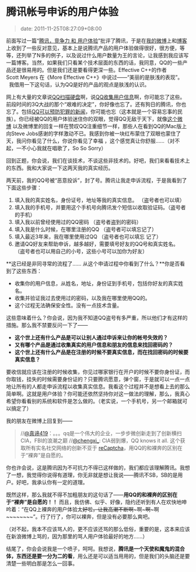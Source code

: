 # 腾讯帐号申诉的用户体验
>date: 2011-11-25T08:27:09+08:00


前面写过一篇“[腾讯，竞争力 和 用户体验](https://coolshell.cn/articles/5901.html)”批评了腾讯，于是在[我的微博](http://weibo.com/haoel)上和[博客](https://coolshell.cn)上收到了一些反对意见，基本上是说腾讯产品的用户体验做得很好，很方便，等等，还列举了N多的例子，以及说过什么用户数量为王的言论，让我感到我应该写一篇博客。当然，如果我们只看某个技术层面的东西的话，我同意，QQ的一些产品还是很易用的。但是我们还是要看得更深一些。Effective C++的作者Scott Meyers 在《More Effective C++》中说过——“美丽的是肤浅的表现”。   我借用一下这句话，认为QQ是好的产品的观点是肤浅的认识。


网上有大量的文章说[QQ扫描硬盘](http://handsome4215.blog.sohu.com/154141629.html)啊，说[QQ收集用户信息](http://hi.baidu.com/kernone/blog/item/db7218d9c1756f3933fa1cb5.html)啊，你可能忘了这些。前段时间的3Q大战的那个“艰难的决定”，你好像也忘了。还有狗日的腾讯，你也忘了。包括[QQ可以预防犯罪的新闻](http://www.cnr.cn/newscenter/kjxw/201111/t20111103_508725677.shtml)，你可能也忘（这本就是一个容易忘事的民族）。你已经被QQ的用户体验迷住你的双眼，觉得QQ无敌于天下，就像[这个微博](http://weibo.com/1577826897/xyZ6vpv2y) 以及微博里的回复一样在赞叹QQ注重细节一样，那些人在看到QQ的Mac版上向Steve Jobs感谢的字样激动不已。我感到你被一块红布蒙住了双眼也蒙住了天，我问你看见了什么，你说你看见了幸福 ，这个感觉真让你舒服……（对不起，一不小心我就在唱歌了，So So Sorry）


回到正题，你会说，我们在谈技术，不谈这些非技术的。好吧，我们来看看技术上的东西。我和大家说一下这两天我的真实经历。


两天前，我的QQ号被“恶意投诉”，封了号。腾讯让我走申诉流程，于是我看到了下面这些步骤：


1. 填入我的真实姓名，身份证号，地址等我的真实信息。 （盗号者也可以填）
2. 填入我的手机号，并要用这个手机号向腾讯发个短信以收取验证码。（盗号者的手机）
3. 填入我以前曾经使用过的QQ密码 （盗号者盗到的密码）
4. 填入我是什么时候，在哪里注册的QQ （盗号者可以填忘记了）
5. 填入最近3年来，我在哪里使用过QQ （盗号者也可以填忘 记了）
6. 邀请QQ好友来帮助申诉，越多越好，需要填号好友的QQ号和真实姓名。 （盗号者也可以用自己的小号，这些小号可以加你为好友）


**这已经是非同寻常的流程了…… 从这个申请过程中你看到了什么？**你是否看到了这些东西：



* 收集你的用户信息，从姓名，地址，身份证到手机号，包括你好友的真实姓名。
* 收集并验证我过去使用过的密码，以及我在哪里使用QQ的。
* 这个过程无法确保安全性。没有一点技术含量。


这些意味着什么？你会说，因为我不知道QQ盗号有多严重，所以他们才有这样的措施。那么我不禁要反问一下了——


* **这个世上还有什么产品是可以让别人通过申诉来让你的帐号失效的？**
* **又有哪个产品是通过收集真实的用户信息和朋友的信息来找回密码的？**
* **这个世上还有什么产品是在注册的时候不要真实信息，而在找回密码的时候要真实信息？**


要收信就应该在注册的时候收集，你见过哪家银行在开户的时候不要你身份证，而你取钱，挂失的时候需要身份证的？只要腾讯愿意，弹个窗，于是就可以一点一点地让所有的人都走申诉流程以收集真实信息。我看这个过程并不是想看上去的那么简单啊。这就是用户体验？你可能还依然坚持你对这一做法的理解，那么，我真心希望你看看别的系统和软件是怎么做的。（老实说，一个手机号，另一个邮箱就可以搞定了）


我的朋友在微博上回复到——



> //[@真谛419](http://weibo.com/zhendi419)：。。。qq是一个伟大的企业，一步步微创新走到了创新横扫CIA，FBI的浪潮之巅 //[@chengxi\_](http://weibo.com/n/chengxi_): CIA弱到爆，QQ knows it all. 这个获取所有实名社交网络的创新不亚于 [reCaptcha](http://t.cn/h5kPIK)，用QQ的和裸奔的区别在于“裸奔”是自愿的。
> 
> 


你也许会说，这是腾讯因为不可抗力不得已这样做的，我们都应该理解腾讯。我想了一想，我觉得你说得有道理，你无非就是想让我说——腾讯不SB，SB的是用户。好吧，我承认你有一定的道理。


既然这样，那么我就不得不加粗朋友的这句话了——**用QQ的和裸奔的区别在于“裸奔”是自愿的！！** 而且，我仿佛、似乎、好像，隐约还听到有人在欢快地呻吟着：“在QQ上裸奔的用户体验太~~好~~啦~~，让我高潮不断啊~~~啊~~~啊~~~啊~~~~~~~~”。行了行了，你可以裸奔，但是没有必要那么爽吧。


（对不起，我本不应该骂人的，更不应该还骂的那么低俗，重要的是，这本来应该在新浪微博上骂的，因为那里的骂人用户体验最好的地方……）


结尾了，你会会说我是一个喷子，呵呵。我想说，**腾讯是一个天使和魔鬼的混合体，东西还是要一分为二的看**，用么还是可以适当用用的，但是我们的头脑还是要清楚一些明白那是怎么一回事。


